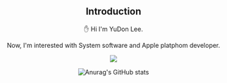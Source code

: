 <div align="center">
  <h2>Introduction</h2>
  <p>✋ Hi I'm YuDon Lee.</p>
  <p>Now, I'm interested with System software and Apple platphom developer.</p>
<a href="https://img.shields.io/badge/swift%205.4-white.svg?style=flat-square&logo=Swift" target="_blank"><img src="https://img.shields.io/badge/swift%205.4-white.svg?style=flat-square&logo=Swift"/></a>
  
![Anurag's GitHub stats](https://github-readme-stats.vercel.app/api?username=yudonlee&show_icons=true&theme=radical)

<!--
**yudonlee/yudonlee** is a ✨ _special_ ✨ repository because its `README.md` (this file) appears on your GitHub profile.

Here are some ideas to get you started:

- 🔭 I’m currently working on ...
- 🌱 I’m currently learning ...
- 👯 I’m looking to collaborate on ...
- 🤔 I’m looking for help with ...
- 💬 Ask me about ...
- 📫 How to reach me: ...
- 😄 Pronouns: ...
- ⚡ Fun fact: ...
-->
